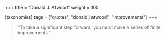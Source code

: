 +++
title = "Donald J. Atwood"
weight = 100

[taxonomies]
tags = ["quotes", "donald j atwood", "improvements"]
+++

> "To take a significant step forward, you must make a series of finite
> improvements."

